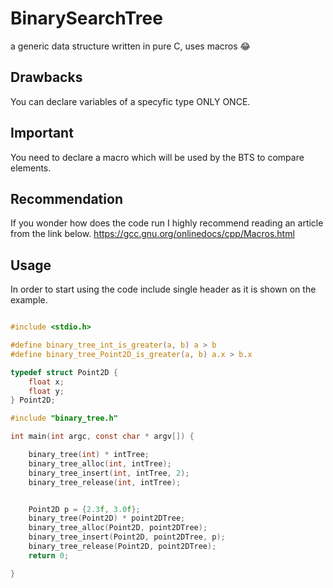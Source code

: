 # BinarySearchTree
a generic data structure written in pure C, uses macros 😂

## Drawbacks
You can declare variables of a specyfic type ONLY ONCE.

## Important
You need to declare a macro which will be used by the BTS to compare elements.

## Recommendation
If you wonder how does the code run I highly recommend reading an article from the link below.
https://gcc.gnu.org/onlinedocs/cpp/Macros.html

## Usage
In order to start using the code include single header as it is shown on the example. 

```c

#include <stdio.h>

#define binary_tree_int_is_greater(a, b) a > b
#define binary_tree_Point2D_is_greater(a, b) a.x > b.x

typedef struct Point2D {
    float x;
    float y;
} Point2D;

#include "binary_tree.h"

int main(int argc, const char * argv[]) {

    binary_tree(int) * intTree;
    binary_tree_alloc(int, intTree);
    binary_tree_insert(int, intTree, 2);
    binary_tree_release(int, intTree);


    Point2D p = {2.3f, 3.0f};
    binary_tree(Point2D) * point2DTree;
    binary_tree_alloc(Point2D, point2DTree);
    binary_tree_insert(Point2D, point2DTree, p);
    binary_tree_release(Point2D, point2DTree);
    return 0;

}

```

